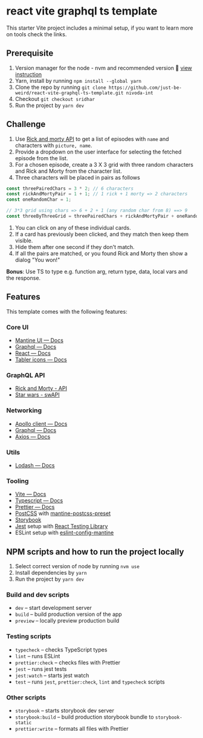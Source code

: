 # react vite graphql ts template

This starter Vite project includes a minimal setup, if you want to learn more on
tools check the links.

## Prerequisite

1. Version manager for the node - nvm and recommended version 🔗 [view instruction](https://github.com/nvm-sh/nvm)
2. Yarn, install by running `npm install --global yarn`
3. Clone the repo by running `git clone https://github.com/just-be-weird/react-vite-graphql-ts-template.git nivoda-int`
4. Checkout `git checkout sridhar`
5. Run the project by `yarn dev`

## Challenge

1. Use [Rick and morty API](https://studio.apollographql.com/public/rick-and-morty-a3b90u/variant/current/home) to get a list of episodes with `name` and characters with `picture, name`.
2. Provide a dropdown on the user interface for selecting the fetched episode from the list.
3. For a chosen episode, create a 3 X 3 grid with three random characters and Rick and Morty from the character list.
4. Three characters will be placed in pairs as follows

```js
const threePairedChars = 3 * 2; // 6 characters
const rickAndMortyPair = 1 + 1; // 1 rick + 1 morty => 2 characters
const oneRandomChar = 1;

// 3*3 grid using chars => 6 + 2 + 1 (any random char from 8) ==> 9
const threeByThreeGrid = threePairedChars + rickAndMortyPair + oneRandomChar;
```

1. You can click on any of these individual cards.
2. If a card has previously been clicked, and they match then keep them visible.
3. Hide them after one second if they don't match.
4. If all the pairs are matched, or you found Rick and Morty then show a dialog "You won!"

**Bonus**: Use TS to type e.g. function arg, return type, data, local vars and the response.

## Features

This template comes with the following features:

### Core UI

- [Mantine UI — Docs](https://mantine.dev/core/app-shell/)
- [Graphql — Docs](https://graphql.org/learn/)
- [React — Docs](https://react.dev/reference/react/)
- [Tabler icons — Docs](https://tabler-icons.io/)

### GraphQL API

- [Rick and Morty - API](https://studio.apollographql.com/public/rick-and-morty-a3b90u/variant/current/home)
- [Star wars - swAPI](https://studio.apollographql.com/public/star-wars-swapi/variant/current/home)

### Networking

- [Apollo client — Docs](https://www.apollographql.com/docs/react/)
- [Graphql — Docs](https://graphql.org/learn/)
- [Axios — Docs](https://axios-http.com/docs/intro/)

### Utils

- [Lodash — Docs](https://lodash.com/docs/4.17.15/)

### Tooling

- [Vite — Docs](https://vitejs.dev/guide/)
- [Typescript — Docs](https://www.typescriptlang.org/docs/)
- [Prettier — Docs](https://prettier.io/docs/en/install/)
- [PostCSS](https://postcss.org/) with [mantine-postcss-preset](https://mantine.dev/styles/postcss-preset)
- [Storybook](https://storybook.js.org/)
- [Jest](https://jestjs.io/) setup with [React Testing Library](https://testing-library.com/docs/react-testing-library/intro)
- ESLint setup with [eslint-config-mantine](https://github.com/mantinedev/eslint-config-mantine)

## NPM scripts and how to run the project locally

1. Select correct version of node by running `nvm use`
2. Install dependencies by `yarn`
3. Run the project by `yarn dev`

### Build and dev scripts

- `dev` – start development server
- `build` – build production version of the app
- `preview` – locally preview production build

### Testing scripts

- `typecheck` – checks TypeScript types
- `lint` – runs ESLint
- `prettier:check` – checks files with Prettier
- `jest` – runs jest tests
- `jest:watch` – starts jest watch
- `test` – runs `jest`, `prettier:check`, `lint` and `typecheck` scripts

### Other scripts

- `storybook` – starts storybook dev server
- `storybook:build` – build production storybook bundle to `storybook-static`
- `prettier:write` – formats all files with Prettier
